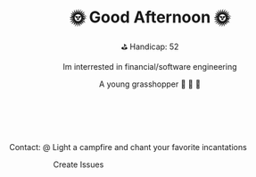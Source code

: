 <h1 align="center"> 🌞 Good Afternoon 🌞 </h1>

<p align="center"> ⛳ Handicap: 52 </p>

<p align="center"> Im interrested in financial/software engineering </p>

<p align="center"> A young grasshopper 🌱 👾 🚀 </p>

<br>
<br>
<br>
<br>

<p align="left"> Contact: @ Light a campfire and chant your favorite incantations </p>
<p align="left">&nbsp;&nbsp;&nbsp;&nbsp;&nbsp;&nbsp;&nbsp;&nbsp;&nbsp;&nbsp;&nbsp;&nbsp;&nbsp;&nbsp;&nbsp;&nbsp;&nbsp;&nbsp;&nbsp;&nbsp;Create Issues</p>
